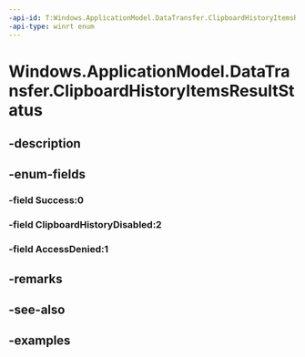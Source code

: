 ```yaml
---
-api-id: T:Windows.ApplicationModel.DataTransfer.ClipboardHistoryItemsResultStatus
-api-type: winrt enum
---
```


<!-- Enumeration syntax.
public enum ClipboardHistoryItemsResultStatus : int 
-->

# Windows.ApplicationModel.DataTransfer.ClipboardHistoryItemsResultStatus

## -description

## -enum-fields
### -field Success:0

### -field ClipboardHistoryDisabled:2

### -field AccessDenied:1

## -remarks

## -see-also

## -examples

